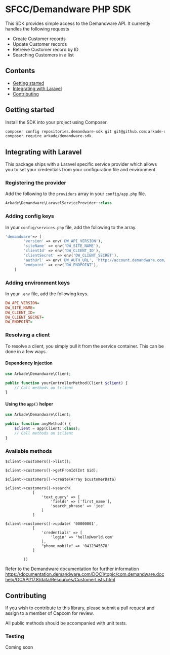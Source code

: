 # SFCC/Demandware PHP SDK

This SDK provides simple access to the Demandware API. 
It currently handles the following requests

- Create Customer records
- Update Customer records
- Retreive Customer record by ID
- Searching Customers in a list


## Contents

- [Getting started](#getting-started)
- [Integrating with Laravel](#integrating-with-laravel)
- [Contributing](#contributing)

## Getting started

Install the SDK into your project using Composer.

```bash
composer config repositories.demandware-sdk git git@github.com:arkade-digital/demandware-sdk.git
composer require arkade/demandware-sdk
```

## Integrating with Laravel

This package ships with a Laravel specific service provider which allows you to set your credentials from your configuration file and environment.

### Registering the provider

Add the following to the `providers` array in your `config/app.php` file.

```php
Arkade\Demandware\LaravelServiceProvider::class
```

### Adding config keys

In your `config/services.php` file, add the following to the array.

```php
'demandware'=> [
        'version' => env('DW_API_VERSION'),
        'siteName' => env('DW_SITE_NAME'),
        'clientId' => env('DW_CLIENT_ID'),
        'clientSecret' => env('DW_CLIENT_SECRET'),
        'authUrl' => env('DW_AUTH_URL', 'http://account.demandware.com/dw/oauth2/access_token'),
        'endpoint' => env('DW_ENDPOINT'),
    ]
```

### Adding environment keys

In your `.env` file, add the following keys.

```ini
DW_API_VERSION=
DW_SITE_NAME=
DW_CLIENT_ID=
DW_CLIENT_SECRET=
DW_ENDPOINT=
```

### Resolving a client

To resolve a client, you simply pull it from the service container. This can be done in a few ways.

#### Dependency Injection

```php
use Arkade\Demandware\Client;

public function yourControllerMethod(Client $client) {
    // Call methods on $client
}
```

#### Using the `app()` helper

```php
use Arkade\Demandware\Client;

public function anyMethod() {
    $client = app(Client::class);
    // Call methods on $client
}
```

### Available methods

```
$client->customers()->list();

$client->customers()->getFromId(Int $id);

$client->customers()->create(Array $customerData)

$client->customers()->search(
            [
                'text_query' => [
                    'fields' => ['first_name'],
                    'search_phrase' => 'joe'
                ]
            ]

$client->customers()->update( '00000001',
            [
                'credentials' => [
                    'login' => 'hello@world.com'
                ],
                "phone_mobile" => '0412345678'
            ]

        ))
```

Refer to the Demandware documentation for further information
https://documentation.demandware.com/DOC1/topic/com.demandware.dochelp/OCAPI/17.8/data/Resources/CustomerLists.html




## Contributing

If you wish to contribute to this library, please submit a pull request and assign to a member of Capcom for review.

All public methods should be accompanied with unit tests.

### Testing

Coming soon